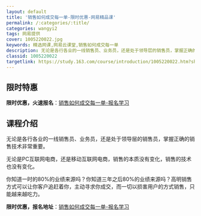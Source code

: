 ```yaml
---
layout: default
title: '销售如何成交每一单-限时优惠-网易精品课'
permalink: /:categories/:title/
categories: wangyi2
tags: 网易提供
cover: 1005220022.jpg
keywords: 精选网课,网易云课堂,销售如何成交每一单
description: 无论是各行各业的一线销售员、业务员，还是处于领导层的销售员，掌握正确的销售技术非常重要。无论是PC互联网电商，还是移动互
classid: 1005220022
targetlink: https://study.163.com/course/introduction/1005220022.htm?share=1&shareId=1025206652&utm_campaign=share&utm_medium=iphoneShare&utm_source=&utm_u=1025206652
---
```


## 限时特惠

**限时优惠，火速报名**：[销售如何成交每一单-报名学习](https://study.163.com/course/introduction/1005220022.htm?share=1&shareId=1025206652&utm_campaign=share&utm_medium=iphoneShare&utm_source=&utm_u=1025206652)

## 课程介绍

无论是各行各业的一线销售员、业务员，还是处于领导层的销售员，掌握正确的销售技术非常重要。

无论是PC互联网电商，还是移动互联网电商，销售的本质没有变化，销售的技术也没有变化。

你知道一时的80%的业绩来源吗？你知道三年之后80%的业绩来源吗？高明销售方式可以让你客户追赶着你，主动寻求你成交，而一切以损害用户的方式销售，只能越来越吃力。

**限时优惠，报名地址**：[销售如何成交每一单-报名学习](https://study.163.com/course/introduction/1005220022.htm?share=1&shareId=1025206652&utm_campaign=share&utm_medium=iphoneShare&utm_source=&utm_u=1025206652)

